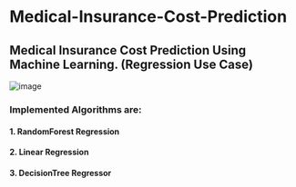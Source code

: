 # Medical-Insurance-Cost-Prediction

## Medical Insurance Cost Prediction Using Machine Learning. (Regression Use Case)

![image](https://user-images.githubusercontent.com/69152112/210777775-2e405abe-0753-41d1-aa2f-0eb4d5f39694.png)

### Implemented Algorithms are:

#### 1. RandomForest Regression

#### 2. Linear Regression

#### 3. DecisionTree Regressor
